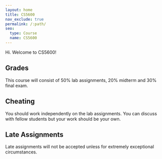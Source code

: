 ```yaml
---
layout: home
title: CS5600
nav_exclude: true
permalink: /:path/
seo:
  type: Course
  name: CS5600
---
```


Hi. Welcome to CS5600!

## Grades

This course will consist of 50% lab assignments, 20% midterm and 30% final exam.

## Cheating

You should work independently on the lab assignments. You can discuss with fellow students but your work should be your own.

## Late Assignments

Late assignments will not be accepted unless for extremely exceptional circumstances.
